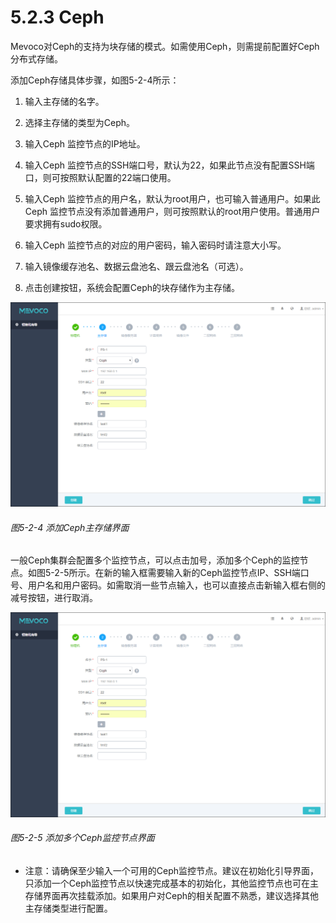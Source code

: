 # 5.2.3 Ceph

Mevoco对Ceph的支持为块存储的模式。如需使用Ceph，则需提前配置好Ceph分布式存储。

添加Ceph存储具体步骤，如图5-2-4所示：

1. 输入主存储的名字。

2. 选择主存储的类型为Ceph。

3. 输入Ceph 监控节点的IP地址。

4. 输入Ceph 监控节点的SSH端口号，默认为22，如果此节点没有配置SSH端口，则可按照默认配置的22端口使用。

5. 输入Ceph 监控节点的用户名，默认为root用户，也可输入普通用户。如果此Ceph 监控节点没有添加普通用户，则可按照默认的root用户使用。普通用户要求拥有sudo权限。

6. 输入Ceph 监控节点的对应的用户密码，输入密码时请注意大小写。

7. 输入镜像缓存池名、数据云盘池名、跟云盘池名（可选）。

8. 点击创建按钮，系统会配置Ceph的块存储作为主存储。

![png](../images/5-2-4.png "图5-2-4 添加Ceph主存储界面")
###### 图5-2-4 添加Ceph主存储界面


一般Ceph集群会配置多个监控节点，可以点击加号，添加多个Ceph的监控节点。如图5-2-5所示。在新的输入框需要输入新的Ceph监控节点IP、SSH端口号、用户名和用户密码。如需取消一些节点输入，也可以直接点击新输入框右侧的减号按钮，进行取消。

![png](../images/5-2-4.png "图5-2-5 添加多个Ceph监控节点界面")
###### 图5-2-5 添加多个Ceph监控节点界面

* 注意：请确保至少输入一个可用的Ceph监控节点。建议在初始化引导界面，只添加一个Ceph监控节点以快速完成基本的初始化，其他监控节点也可在主存储界面再次挂载添加。如果用户对Ceph的相关配置不熟悉，建议选择其他主存储类型进行配置。
